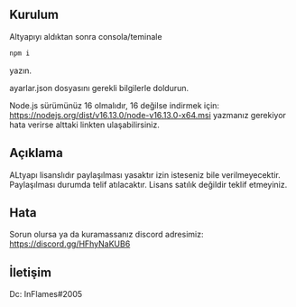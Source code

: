 ## Kurulum

Altyapıyı aldıktan sonra consola/teminale

```bash
npm i 
```
yazın.

ayarlar.json dosyasını gerekli bilgilerle doldurun.

Node.js sürümünüz 16 olmalıdır, 16 değilse indirmek için:  https://nodejs.org/dist/v16.13.0/node-v16.13.0-x64.msi
yazmanız gerekiyor hata verirse alttaki linkten ulaşabilirsiniz.

## Açıklama

ALtyapı lisanslıdır paylaşılması yasaktır izin isteseniz bile verilmeyecektir.
Paylaşılması durumda telif atılacaktır.
Lisans satılık değildir teklif etmeyiniz.

## Hata

Sorun olursa ya da kuramassanız discord adresimiz: https://discord.gg/HFhyNaKUB6

## İletişim

Dc: InFlames#2005